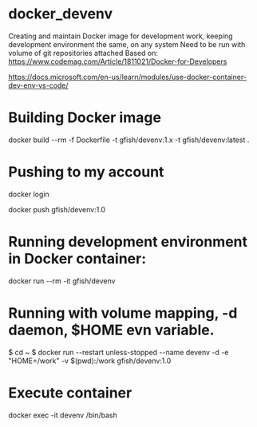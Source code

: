 # docker_devenv
Creating and maintain Docker image for development work, keeping development environment the same, on any system Need to be run with volume of git repositories attached 
Based on:
https://www.codemag.com/Article/1811021/Docker-for-Developers

https://docs.microsoft.com/en-us/learn/modules/use-docker-container-dev-env-vs-code/


# Building Docker image
docker build --rm -f Dockerfile -t gfish/devenv:1.x -t gfish/devenv:latest .

# Pushing to my account
docker login

docker push gfish/devenv:1.0

# Running development environment in Docker container:
docker run --rm -it gfish/devenv

# Running with volume mapping, -d daemon, $HOME evn variable. 
$ cd ~
$ docker run --restart unless-stopped --name devenv -d -e "HOME=/work" -v $(pwd):/work gfish/devenv:1.0

# Execute container
docker exec -it devenv /bin/bash
